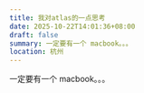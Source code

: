 ```yaml
---
title: 我对atlas的一点思考
date: 2025-10-22T14:01:36+08:00
draft: false
summary: 一定要有一个 macbook。。。
location: 杭州
---
```

一定要有一个 macbook。。。